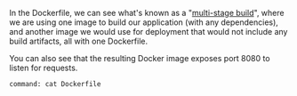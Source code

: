 In the Dockerfile, we can see what's known as a "[multi-stage build](https://docs.docker.com/develop/develop-images/multistage-build/)", where we are using one image to build our application (with any dependencies), and another image we would use for deployment that would not include any build artifacts, all with one Dockerfile.

You can also see that the resulting Docker image exposes port 8080 to listen for requests.

```terminal:execute
command: cat Dockerfile
```
